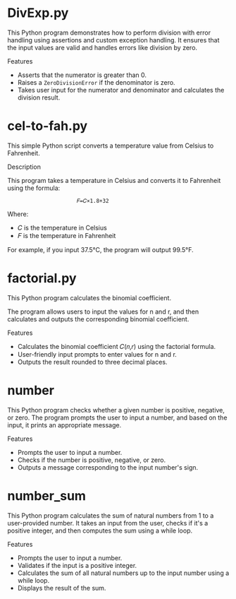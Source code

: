 # DivExp.py
This Python program demonstrates how to perform division with error handling using assertions and custom exception handling. It ensures that the input values are valid and handles errors like division by zero.

Features
- Asserts that the numerator is greater than 0.
- Raises a `ZeroDivisionError` if the denominator is zero.
- Takes user input for the numerator and denominator and calculates the division result.

# cel-to-fah.py
This simple Python script converts a temperature value from Celsius to Fahrenheit.

Description

This program takes a temperature in Celsius and converts it to Fahrenheit using the formula:

                          𝐹=𝐶×1.8+32
Where:
- 𝐶 is the temperature in Celsius
- 𝐹 is the temperature in Fahrenheit
  
For example, if you input 37.5°C, the program will output 99.5°F.

# factorial.py
This Python program calculates the binomial coefficient.

The program allows users to input the values for n and r, and then calculates and outputs the corresponding binomial coefficient.

Features
* Calculates the binomial coefficient 𝐶(𝑛,𝑟) using the factorial formula.
* User-friendly input prompts to enter values for n and r.
* Outputs the result rounded to three decimal places.

# number
This Python program checks whether a given number is positive, negative, or zero. The program prompts the user to input a number, and based on the input, it prints an appropriate message.

Features
- Prompts the user to input a number.
- Checks if the number is positive, negative, or zero.
- Outputs a message corresponding to the input number's sign.

# number_sum
This Python program calculates the sum of natural numbers from 1 to a user-provided number. It takes an input from the user, checks if it's a positive integer, and then computes the sum using a while loop.

Features
- Prompts the user to input a number.
- Validates if the input is a positive integer.
- Calculates the sum of all natural numbers up to the input number using a while loop.
- Displays the result of the sum.
